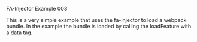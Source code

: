 FA-Injector Example 003

This is a very simple example that uses the fa-injector to load a webpack
bundle.  In the example the bundle is loaded by calling the loadFeature with
a data tag.
